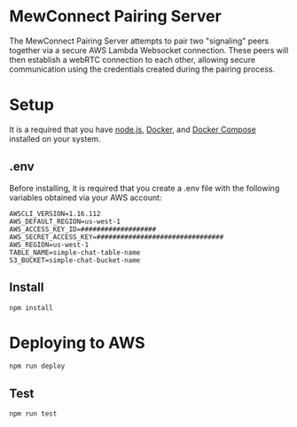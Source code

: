 # MewConnect Pairing Server

The MewConnect Pairing Server attempts to pair two "signaling" peers together via a secure AWS Lambda Websocket connection.
These peers will then establish a webRTC connection to each other, allowing secure communication using the credentials created during the pairing process.

# Setup

It is a required that you have [node.js](https://nodejs.org/en/), [Docker](https://www.docker.com/), and [Docker Compose](https://docs.docker.com/compose/) installed on your system.

## .env

Before installing, it is required that you create a .env file with the following variables obtained via your AWS account:

```
AWSCLI_VERSION=1.16.112
AWS_DEFAULT_REGION=us-west-1
AWS_ACCESS_KEY_ID=###################
AWS_SECRET_ACCESS_KEY=################################
AWS_REGION=us-west-1
TABLE_NAME=simple-chat-table-name
S3_BUCKET=simple-chat-bucket-name
```

## Install

```
npm install
```

# Deploying to AWS

```
npm run deploy
```

## Test

```
npm run test
```